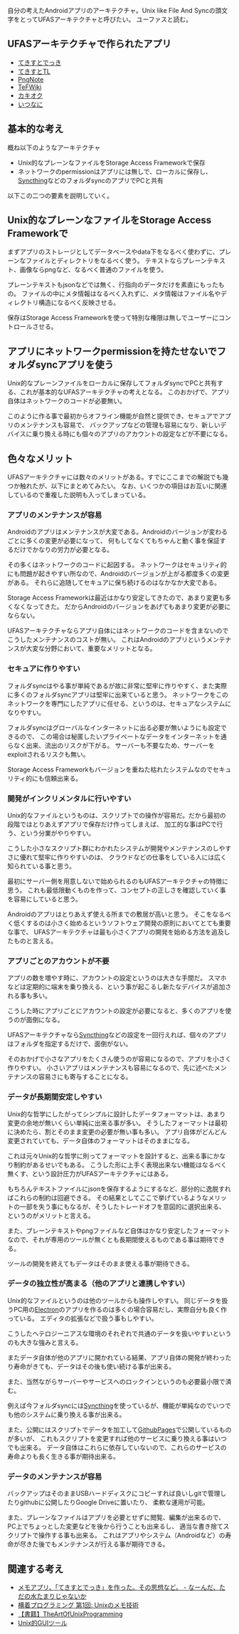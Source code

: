自分の考えたAndroidアプリのアーキテクチャ。Unix like File And Syncの頭文字をとってUFASアーキテクチャと呼びたい。
ユーファスと読む。

## UFASアーキテクチャで作られたアプリ

- [てきすとでっき](%E3%81%A6%E3%81%8D%E3%81%99%E3%81%A8%E3%81%A7%E3%81%A3%E3%81%8D)
- [てきすとTL](%E3%81%A6%E3%81%8D%E3%81%99%E3%81%A8TL)
- [PngNote](PngNote)
- [TeFWiki](TeFWiki)
- [カキオク](%E3%82%AB%E3%82%AD%E3%82%AA%E3%82%AF)
- [いつなに](%E3%81%84%E3%81%A4%E3%81%AA%E3%81%AB)

## 基本的な考え

概ね以下のようなアーキテクチャ

- Unix的なプレーンなファイルをStorage Access Frameworkで保存
- ネットワークのpermissionはアプリには無しで、ローカルに保存し、[Syncthing](Syncthing)などのフォルダsyncのアプリでPCと共有

以下この二つの要素を説明していく。

## Unix的なプレーンなファイルをStorage Access Frameworkで

まずアプリのストレージとしてデータベースやdata下をなるべく使わずに、プレーンなファイルとディレクトリをなるべく使う。
テキストならプレーンテキスト、画像ならpngなど、なるべく普通のファイルを使う。

プレーンテキストもjsonなどでは無く、行指向のデータだけを素直にもったもの。
ファイルの中にメタ情報はなるべく入れずに、メタ情報はファイル名やディレクトリ構造になるべく反映させる。

保存はStorage Access Frameworkを使って特別な権限は無しでユーザーにコントロールさせる。

## アプリにネットワークpermissionを持たせないでフォルダsyncアプリを使う

Unix的なプレーンファイルをローカルに保存してフォルダsyncでPCと共有する、これが基本的なUFASアーキテクチャの考えとなる。
このおかげで、アプリ自体はネットワークのコードが必要無い。

このように作る事で最初からオフライン機能が自然と提供でき、セキュアでアプリのメンテナンスも容易で、
バックアップなどの管理も容易になり、新しいデバイスに乗り換える時にも個々のアプリのアカウントの設定などが不要になる。

## 色々なメリット

UFASアーキテクチャには数々のメリットがある。すでにここまでの解説でも幾つか触れたが、以下にまとめてみたい。
なお、いくつかの項目はお互いに関連しているので重複した説明も入ってしまっている。

### アプリのメンテナンスが容易

Androidのアプリはメンテナンスが大変である。Androidのバージョンが変わるごとに多くの変更が必要になって、
何もしてなくてもちゃんと動く事を保証するだけでかなりの労力が必要となる。

その多くはネットワークのコードに起因する。
ネットワークはセキュリティ的にも問題が起きやすい所なので、Androidのバージョンが上がる都度多くの変更がある。
それらに追随してセキュアに保ち続けるのはなかなか大変である。

Storage Access Frameworkは最近はかなり安定してきたので、あまり変更も多くなくなってきた。
だからAndroidのバージョンをあげてもあまり変更が必要にならない。

UFASアーキテクチャならアプリ自体にはネットワークのコードを含まないのでこうしたメンテナンスのコストが無い。
これはAndroidのアプリというメンテナンスが大変な分野において、重要なメリットとなる。

### セキュアに作りやすい

フォルダsyncはやる事が単純であるが故に非常に堅牢に作りやすく、また実際に多くのフォルダsyncアプリは堅牢に出来ていると思う。
ネットワークをこのネットワークを専門にしたアプリに任せる、というのは、セキュアなシステムになりやすい。

フォルダsyncはグローバルなインターネットに出る必要が無いようにも設定できるので、
この場合は秘匿したいプライベートなデータをインターネットを通らなく出来、流出のリスクが下がる。
サーバーも不要なため、サーバーをexploitされるリスクも無い。

Storage Access Frameworkもバージョンを重ねた枯れたシステムなのでセキュリティ的にも信頼出来る。

### 開発がインクリメンタルに行いやすい

Unix的なファイルというものは、スクリプトでの操作が容易だ。だから最初の段階ではとりあえずアプリで保存だけ作ってしまえば、
加工的な事はPCで行う、という分業がやりやすい。

こうした小さなスクリプト群にわかれたシステムが開発やメンテナンスのしやすさに優れて堅牢に作りやすいのは、
クラウドなどの仕事をしている人には広く知られている事と思う。

最初にサーバー側を用意しないで始められるのもUFASアーキテクチャの特徴に思う。
これも最低限動くものを作って、コンセプトの正しさを確認していく事を容易にしていると思う。

Androidのアプリはとりあえず使える所までの敷居が高いと思う。
そこをなるべく低くするのは小さく始めるというソフトウェア開発の原則においてとても重要な事で、
UFASアーキテクチャは最も小さくアプリの開発を始める方法を追及したものと言える。

### アプリごとのアカウントが不要

アプリの数を増やす時に、アカウントの設定というのは大きな手間だ。
スマホなどは定期的に端末を乗り換える、という事が起こるし新たなデバイスが追加される事も多い。

こうした時にアプリごとにアカウントの設定が必要になると、多くのアプリを使うのが面倒になる。

UFASアーキテクチャなら[Syncthing](Syncthing)などの設定を一回行えれば、個々のアプリはフォルダを指定するだけで、面倒がない。

そのおかげで小さなアプリをたくさん使うのが容易になるので、アプリを小さく作りやすい。
小さいアプリはメンテナンスも容易になるので、先に述べたメンテナンスの容易さにも寄与することになる。

### データが長期間安定しやすい

Unix的な哲学にしたがってシンプルに設計したデータフォーマットは、あまり変更の余地が無いくらい単純に出来る事が多い。
そうしたフォーマットは最初に決めたら、割とそのまま変更の必要が無い事も多い。
アプリ自体がどんどん変更されていても、データ自体のフォーマットはそのままになる。

これは元々Unix的な哲学に則ってフォーマットを設計すると、出来る事にかなり制約があるせいでもある。
こうした形に上手く表現出来ない機能はなるべく無くす、という設計圧力がUFASアーキテクチャにはある。

もちろんテキストファイルにjsonを保存するようにするなど、部分的に逸脱すればこれらの制約は回避できる。
その結果としてここで挙げているようなメリットの一部を失う事にもなるが、そうしたトレードオフを意図的に選択出来る、
というのがメリットと言える。

また、プレーンテキストやpngファイルなど自体はかなり安定したフォーマットなので、それが専用のツールが無くとも長期間使えるものである事は期待できる。

ツールの開発を終えてもデータはそのまま使える事が期待できる。

### データの独立性が高まる（他のアプリと連携しやすい）

Unix的なファイルというのは他のツールからも操作しやすい。
同じデータを扱うPC用の[Electron](Electron)のアプリを作るのは多くの場合容易だし、実際自分も良く作っている。
エディタの拡張などで扱う事もしやすい。

こうしたヘテロジーニアスな環境のそれぞれで共通のデータを扱いやすいというのも大きな強みと言える。

またデータ自体が他のアプリに開かれている結果、アプリ自体の開発が終わったり寿命がきても、データはその後も使い続ける事が出来る。

また、当然ながらサーバーやサービスへのロックインというのも必要最小限で済む。

例えば今フォルダsyncには[Syncthing](Syncthing)を使っているが、機能が単純なのでいつでも他のシステムに乗り換える事が出来る。

また、公開にはスクリプトでデータを加工して[GithubPages](GithubPages)で公開しているものが多いが、
これもスクリプトを変更すれば他のサービスに乗り換える事はいつでも出来る。
データ自体はこれらに依存していないので、これらのサービスの寿命よりも長く生きる事が期待出来る。

### データのメンテナンスが容易

バックアップはそのままUSBハードディスクにコピーすれば良いしgitで管理したりgithubに公開したりGoogle Driveに置いたり、
柔軟な運用が可能。

また、プレーンなファイルはアプリを必要とせずに閲覧、編集が出来るので、PC上でちょっとした変更などを後から行うことも出来るし、
適当な書き捨てスクリプトで操作する事も出来る。
これはアプリやシステム（Androidなど）の寿命が尽きた後でもメンテナンスが行える事が期待できる。

## 関連する考え

- [メモアプリ、「てきすとでっき」を作った。その思想など。 - なーんだ、ただの水たまりじゃないか](https://karino2.github.io/2020/12/12/textdeck.html)
- [横着プログラミング 第1回: Unixのメモ技術](http://0xcc.net/unimag/1/)
- [【書籍】TheArtOfUnixProgramming](%E3%80%90%E6%9B%B8%E7%B1%8D%E3%80%91TheArtOfUnixProgramming)
- [Unix的GUIツール](Unix%E7%9A%84GUI%E3%83%84%E3%83%BC%E3%83%AB)
